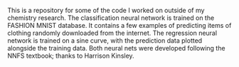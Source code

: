 <!---
- 👋 Hi, I’m @Will-Kirkpatrick
- 👀 I’m interested in ...
- 🌱 I’m currently learning ...
- 💞️ I’m looking to collaborate on ...
- 📫 How to reach me ...
--->
This is a repository for some of the code I worked on outside of my chemistry research.
  The classification neural network is trained on the FASHION MNIST database. It contains a few examples of predicting items of clothing randomly downloaded from the internet.
The regression neural network is trained on a sine curve, with the prediction data plotted alongside the training data.
Both neural nets were developed following the NNFS textbook; thanks to Harrison Kinsley.
